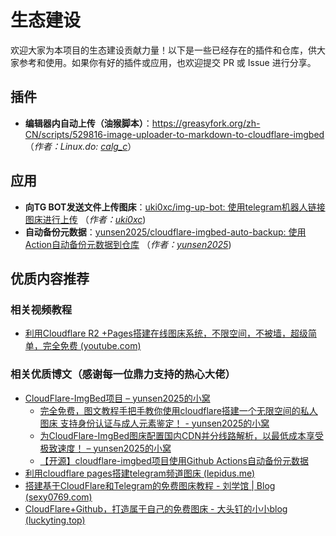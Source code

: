 # 生态建设

欢迎大家为本项目的生态建设贡献力量！以下是一些已经存在的插件和仓库，供大家参考和使用。如果你有好的插件或应用，也欢迎提交 PR 或 Issue 进行分享。

## 插件

- **编辑器内自动上传（油猴脚本）**：https://greasyfork.org/zh-CN/scripts/529816-image-uploader-to-markdown-to-cloudflare-imgbed （_作者：Linux.do: [calg_c](https://linux.do/u/calg_c/summary)_）

## 应用

- **向TG BOT发送文件上传图床**：[uki0xc/img-up-bot: 使用telegram机器人链接图床进行上传](https://github.com/uki0xc/img-up-bot?tab=readme-ov-file) （_作者：[uki0xc](https://github.com/uki0xc)_)
- **自动备份元数据**：[yunsen2025/cloudflare-imgbed-auto-backup: 使用Action自动备份元数据到仓库](https://github.com/yunsen2025/cloudflare-imgbed-auto-backup) （_作者：[yunsen2025](https://github.com/yunsen2025)_)

## 优质内容推荐

### 相关视频教程

- [利用Cloudflare R2 +Pages搭建在线图床系统，不限空间，不被墙，超级简单，完全免费 (youtube.com)](https://www.youtube.com/watch?v=T8VayuUMOzM)

### 相关优质博文（感谢每一位鼎力支持的热心大佬）

- [CloudFlare-ImgBed项目 – yunsen2025的小窝](https://www.yunsen2025.top/category/cloudflare-imgbed/)
  - [完全免费，图文教程手把手教你使用cloudflare搭建一个无限空间的私人图床 支持身份认证与成人元素鉴定！ - yunsen2025的小窝](https://www.yunsen2025.top/blog-cfpages-syq-imgbed)
  - [为CloudFlare-ImgBed图床配置国内CDN并分线路解析，以最低成本享受极致速度！ – yunsen2025的小窝](https://www.yunsen2025.top/cloudflare-imgbed-fen-xian-pei-zhi-guo-nei-cdn/)
  - [【开源】cloudflare-imgbed项目使用Github Actions自动备份元数据](https://www.yunsen2025.top/024-cloudflare-imgbed-auto-backup/)
- [利用cloudflare pages搭建telegram频道图床 (lepidus.me)](https://blogstr.lepidus.me/post/1725801323700/)
- [搭建基于CloudFlare和Telegram的免费图床教程 - 刘学馆 | Blog (sexy0769.com)](https://blog.sexy0769.com/skill/735.html)
- [CloudFlare+Github，打造属于自己的免费图床 - 大头钉的小小blog (luckyting.top)](https://luckyting.top/index.php/archives/20/)